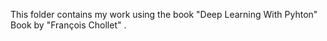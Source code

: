 This folder contains my work using the book "Deep Learning With Pyhton" Book by "François Chollet" .

